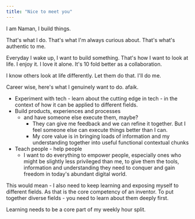 ```yaml
---
title: "Nice to meet you"
---
```


I am Naman, I build things.

That's what I do. That's what I'm always curious about. That's what's authentic to me.

Everyday I wake up, I want to build something. 
That's how I want to look at life.
I enjoy it. I love it alone. It's 10 fold better as a collaboration.

I know others look at life differently. Let them do that. I'll do me. 

Career wise, here's what I genuinely want to do. afaik.
- Experiment with tech - learn about the cutting edge in tech - in the context of how it can be applied to different fields.
- Build products, experiences and processes
	- and have someone else execute them, maybe?
		- They can give me feedback and we can refine it together. But I feel someone else can execute things better than I can. 
		- My core value is in bringing loads of information and my understanding together into useful functional contextual chunks
- Teach people - help people
	- I want to do everything to empower people, especially ones who might be slightly less privileged than me, to give them the tools, information and understanding they need to conquer and gain freedom in today's abundant digital world.


This would mean - I also need to keep learning and exposing myself to different fields. 
As that is the core competency of an inventor. To put together diverse fields - you need to learn about them deeply first. 

Learning needs to be a core part of my weekly hour split. 